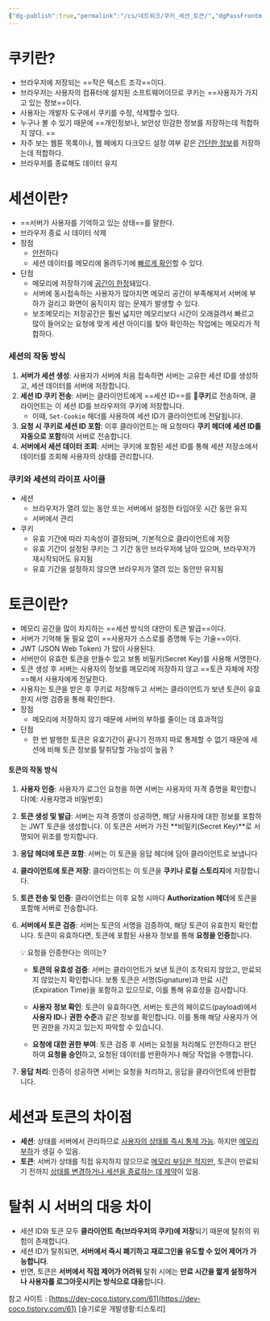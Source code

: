 ```yaml
---
{"dg-publish":true,"permalink":"/cs/네트워크/쿠키_세션_토큰/","dgPassFrontmatter":true,"noteIcon":""}
---
```



# 쿠키란?
- 브라우저에 저장되는 ==작은 텍스트 조각==이다.
- 브라우저는 사용자의 컴퓨터에 설치된 소프트웨어이므로 쿠키는 ==사용자가 가지고 있는 정보==이다.
- 사용자는 개발자 도구에서 쿠키를 수정, 삭제할수 있다.
- 누구나 볼 수 있기 때문에 ==개인정보나, 보안상 민감한 정보를 저장하는데 적합하지 않다. ==
- 자주 보는 웹툰 목록이나, 웹 페에지 다크모드 설정 여부 같은 <u>간단한 정보</u>를 저장하는데 적합하다. 
- 브라우저를 종료해도 데이터 유지


# 세션이란?
- ==서버가 사용자를 기억하고 있는 상태==를 말한다. 
- 브라우저 종료 시 데이터 삭제
- 장점
	- <u>안전</u>하다
	- 세션 데이터를 메모리에 올려두기에 <u>빠르게 확인</u>할 수 있다. 
- 단점
	- 메모리에 저장하기에 <u>공간이 한정</u>돼있다. 
	- 서버에 동시접속하는 사용자가 많아지면 메모리 공간이 부족해져서 서버에 부하가 걸리고 화면이 움직이지 않는 문제가 발생할 수 있다. 
	- 보조메모리는 저장공간은 훨씬 넓지만 메모리보다 시간이 오래걸려서 빠르고 많이 들어오는 요청에 맞게 세션 아이디를 찾아 확인하는 작업에는 메모리가 적합하다.


### 세션의 작동 방식

1. **서버가 세션 생성**: 사용자가 서버에 처음 접속하면 서버는 고유한 세션 ID를 생성하고, 세션 데이터를 서버에 저장합니다.
2. **세션 ID 쿠키 전송**: 서버는 클라이언트에게 ==세션 ID==를 🍪**쿠키**로 전송하며, 클라이언트는 이 세션 ID를 브라우저의 쿠키에 저장합니다.
	- 이때, `Set-Cookie` 헤더를 사용하여 세션 ID가 클라이언트에 전달됩니다.
3. **요청 시 쿠키로 세션 ID 포함**: 이후 클라이언트는 매 요청마다 **쿠키 헤더에 세션 ID를 자동으로 포함**하여 서버로 전송합니다.
4. **서버에서 세션 데이터 조회**: 서버는 쿠키에 포함된 세션 ID를 통해 세션 저장소에서 데이터를 조회해 사용자의 상태를 관리합니다.

### 쿠키와 세션의 라이프 사이클


- 세션 
	- 브라우저가 열려 있는 동안 또는 서버에서 설정한 타임아웃 시간 동안 유지
	- 서버에서 관리
- 쿠키
	- 유효 기간에 따라 지속성이 결정되며, 기본적으로 클라이언트에 저장
	- 유효 기간이 설정된 쿠키는 그 기간 동안 브라우저에 남아 있으며, 브라우저가 재시작되어도 유지됨
	- 유효 기간을 설정하지 않으면 브라우저가 열려 있는 동안만 유지됨



# 토큰이란?
- 메모리 공간을 많이 차지하는 ==세션 방식의 대안이 토큰 발급==이다. 
- 서버가 기억해 둘 필요 없이 ==사용자가 스스로를 증명해 두는 기술==이다. 
-  JWT (JSON Web Token) 가 많이 사용된다.
- 서버만이 유효한 토큰을 만들수 있고 보통 비밀키(Secret Key)를 사용해 서명한다.
- 토큰 생성 후 서버는 사용자의 정보를 메모리에 저장하지 않고 ==토큰 자체에 저장==해서 사용자에게 전달한다.
- 사용자는 토큰을 받은 후 쿠키로 저장해두고 서버는 클라이언트가 보낸 토큰이 유효한지 서명 검증을 통해 확인한다.
- 장점
	- 메모리에 저장하지 않기 때문에 서버의 부하를 줄이는 데 효과적임
- 단점
	-  한 번 발행한 토큰은 유효기간이 끝나기 전까지 따로 통제할 수 없기 때문에 세션에 비해 토큰 정보를 탈취당할 가능성이 높음 ?

#### 토큰의 작동 방식

1. **사용자 인증**: 사용자가 로그인 요청을 하면 서버는 사용자의 자격 증명을 확인합니다(예: 사용자명과 비밀번호)

2. **토큰 생성 및 발급**: 서버는 자격 증명이 성공하면, 해당 사용자에 대한 정보를 포함하는 JWT 토큰을 생성합니다. 이 토큰은 서버가 가진 **비밀키(Secret Key)**로 서명되어 위조를 방지합니다.

3. **응답 헤더에 토큰 포함**: 서버는 이 토큰을 응답 헤더에 담아 클라이언트로 보냅니다
 
4. **클라이언트에 토큰 저장**: 클라이언트는 이 토큰을 **쿠키나 로컬 스토리지**에 저장합니다.
 
5. **토큰 전송 및 인증**: 클라이언트는 이후 요청 시마다 **Authorization 헤더**에 토큰을 포함해 서버로 전송합니다.
 
6. **서버에서 토큰 검증**: 서버는 토큰의 서명을 검증하여, 해당 토큰이 유효한지 확인합니다. 토큰이 유효하다면, 토큰에 포함된 사용자 정보를 통해 **요청을 인증**합니다.

	💡 요청을 인증한다는 의미는? 
	
	-  **토큰의 유효성 검증**: 서버는 클라이언트가 보낸 토큰이 조작되지 않았고, 만료되지 않았는지 확인합니다. 보통 토큰은 서명(Signature)과 만료 시간(Expiration Time)을 포함하고 있으므로, 이를 통해 유효성을 검사합니다.
	
	- **사용자 정보 확인**: 토큰이 유효하다면, 서버는 토큰의 페이로드(payload)에서 **사용자 ID**나 **권한 수준**과 같은 정보를 확인합니다. 이를 통해 해당 사용자가 어떤 권한을 가지고 있는지 파악할 수 있습니다.
	
	-  **요청에 대한 권한 부여**: 토큰 검증 후 서버는 요청을 처리해도 안전하다고 판단하여 **요청을 승인**하고, 요청된 데이터를 반환하거나 해당 작업을 수행합니다.
    
7. **응답 처리**: 인증이 성공하면 서버는 요청을 처리하고, 응답을 클라이언트에 반환합니다.



# 세션과 토큰의 차이점

- **세션**: 상태를 서버에서 관리하므로 <u>사용자의 상태를 즉시 통제 가능</u>. 하지만 <u>메모리 부하</u>가 생길 수 있음.
- **토큰**: 서버가 상태를 직접 유지하지 않으므로 <u>메모리 부담은 적지만</u>, 토큰이 만료되기 전까지 <u>상태를 변경하거나 세션을 종료하는 데 제약</u>이 있음.


# 탈취 시 서버의 대응 차이

- 세션 ID와 토큰 모두 **클라이언트 측(브라우저의 쿠키)에 저장**되기 때문에 탈취의 위험이 존재합니다.
- 세션 ID가 탈취되면, **서버에서 즉시 폐기하고 재로그인을 유도할 수 있어 제어가 가능합니다**.
- 반면, 토큰은 **서버에서 직접 제어가 어려워** 탈취 시에는 **만료 시간을 짧게 설정하거나 사용자를 로그아웃시키는 방식으로 대응**합니다.




참고 사이트 :  [https://dev-coco.tistory.com/61](https://dev-coco.tistory.com/61) [슬기로운 개발생활:티스토리]
